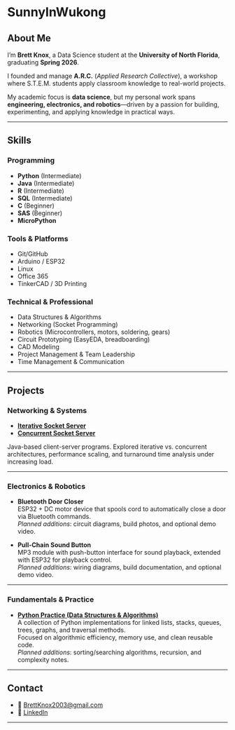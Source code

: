 # SunnyInWukong

## About Me
I’m **Brett Knox**, a Data Science student at the **University of North Florida**, graduating **Spring 2026**.  

I founded and manage **A.R.C.** (*Applied Research Collective*), a workshop where S.T.E.M. students apply classroom knowledge to real-world projects.  

My academic focus is **data science**, but my personal work spans **engineering, electronics, and robotics**—driven by a passion for building, experimenting, and applying knowledge in practical ways.

---

## Skills

### Programming
- **Python** (Intermediate)  
- **Java** (Intermediate)  
- **R** (Intermediate)  
- **SQL** (Intermediate)  
- **C** (Beginner)  
- **SAS** (Beginner)  
- **MicroPython**

### Tools & Platforms
- Git/GitHub  
- Arduino / ESP32  
- Linux  
- Office 365  
- TinkerCAD / 3D Printing  

### Technical & Professional
- Data Structures & Algorithms  
- Networking (Socket Programming)  
- Robotics (Microcontrollers, motors, soldering, gears)  
- Circuit Prototyping (EasyEDA, breadboarding)  
- CAD Modeling  
- Project Management & Team Leadership  
- Time Management & Communication  

---

## Projects

### Networking & Systems
- [**Iterative Socket Server**](https://github.com/SunnyInWukong/Iterative_Socket_Server)  
- [**Concurrent Socket Server**](https://github.com/SunnyInWukong/Concurrent-Socket-Server)  

Java-based client-server programs. Explored iterative vs. concurrent architectures, performance scaling, and turnaround time analysis under increasing load.

---

### Electronics & Robotics
- **Bluetooth Door Closer**  
  ESP32 + DC motor device that spools cord to automatically close a door via Bluetooth commands.  
  *Planned additions*: circuit diagrams, build photos, and optional demo video.

- **Pull-Chain Sound Button**  
  MP3 module with push-button interface for sound playback, extended with ESP32 for playback control.  
  *Planned additions*: wiring diagrams, build documentation, and optional demo video.

---

### Fundamentals & Practice
- [**Python Practice (Data Structures & Algorithms)**](https://github.com/SunnyInWukong/Python-Practice)  
  A collection of Python implementations for linked lists, stacks, queues, trees, graphs, and traversal methods.  
  Focused on algorithmic efficiency, memory use, and clean reusable code.  
  *Planned additions*: sorting/searching algorithms, recursion, and complexity notes.

---

## Contact
- 📧 [BrettKnox2003@gmail.com](mailto:BrettKnox2003@gmail.com)  
- 🔗 [LinkedIn](https://www.linkedin.com/in/brett-knox-624238261)  


---
